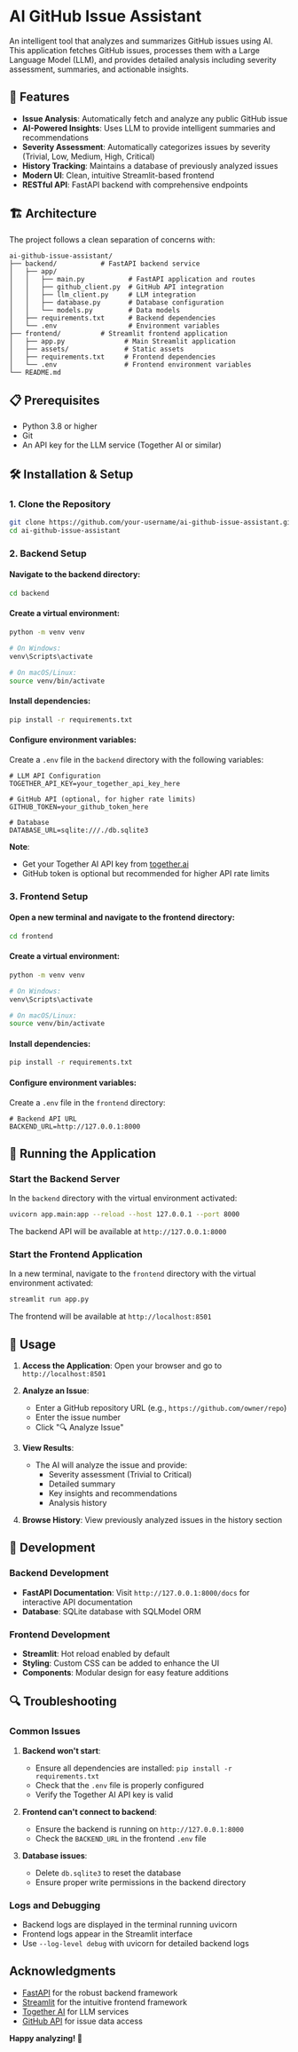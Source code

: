 # AI GitHub Issue Assistant

An intelligent tool that analyzes and summarizes GitHub issues using AI. This application fetches GitHub issues, processes them with a Large Language Model (LLM), and provides detailed analysis including severity assessment, summaries, and actionable insights.

## 🚀 Features

- **Issue Analysis**: Automatically fetch and analyze any public GitHub issue
- **AI-Powered Insights**: Uses LLM to provide intelligent summaries and recommendations
- **Severity Assessment**: Automatically categorizes issues by severity (Trivial, Low, Medium, High, Critical)
- **History Tracking**: Maintains a database of previously analyzed issues
- **Modern UI**: Clean, intuitive Streamlit-based frontend
- **RESTful API**: FastAPI backend with comprehensive endpoints

## 🏗️ Architecture

The project follows a clean separation of concerns with:

```
ai-github-issue-assistant/
├── backend/           # FastAPI backend service
│   ├── app/
│   │   ├── main.py           # FastAPI application and routes
│   │   ├── github_client.py  # GitHub API integration
│   │   ├── llm_client.py     # LLM integration
│   │   ├── database.py       # Database configuration
│   │   └── models.py         # Data models
│   ├── requirements.txt      # Backend dependencies
│   └── .env                  # Environment variables
├── frontend/          # Streamlit frontend application
│   ├── app.py               # Main Streamlit application
│   ├── assets/              # Static assets
│   ├── requirements.txt     # Frontend dependencies
│   └── .env                 # Frontend environment variables
└── README.md
```

## 📋 Prerequisites

- Python 3.8 or higher
- Git
- An API key for the LLM service (Together AI or similar)

## 🛠️ Installation & Setup

### 1. Clone the Repository

```bash
git clone https://github.com/your-username/ai-github-issue-assistant.git
cd ai-github-issue-assistant
```

### 2. Backend Setup

#### Navigate to the backend directory:
```bash
cd backend
```

#### Create a virtual environment:
```bash
python -m venv venv

# On Windows:
venv\Scripts\activate

# On macOS/Linux:
source venv/bin/activate
```

#### Install dependencies:
```bash
pip install -r requirements.txt
```

#### Configure environment variables:
Create a `.env` file in the `backend` directory with the following variables:

```env
# LLM API Configuration
TOGETHER_API_KEY=your_together_api_key_here

# GitHub API (optional, for higher rate limits)
GITHUB_TOKEN=your_github_token_here

# Database
DATABASE_URL=sqlite:///./db.sqlite3
```

**Note**: 
- Get your Together AI API key from [together.ai](https://together.ai)
- GitHub token is optional but recommended for higher API rate limits

### 3. Frontend Setup

#### Open a new terminal and navigate to the frontend directory:
```bash
cd frontend
```

#### Create a virtual environment:
```bash
python -m venv venv

# On Windows:
venv\Scripts\activate

# On macOS/Linux:
source venv/bin/activate
```

#### Install dependencies:
```bash
pip install -r requirements.txt
```

#### Configure environment variables:
Create a `.env` file in the `frontend` directory:

```env
# Backend API URL
BACKEND_URL=http://127.0.0.1:8000
```

## 🚀 Running the Application

### Start the Backend Server

In the `backend` directory with the virtual environment activated:

```bash
uvicorn app.main:app --reload --host 127.0.0.1 --port 8000
```

The backend API will be available at `http://127.0.0.1:8000`

### Start the Frontend Application

In a new terminal, navigate to the `frontend` directory with the virtual environment activated:

```bash
streamlit run app.py
```

The frontend will be available at `http://localhost:8501`

## 📖 Usage

1. **Access the Application**: Open your browser and go to `http://localhost:8501`

2. **Analyze an Issue**:
   - Enter a GitHub repository URL (e.g., `https://github.com/owner/repo`)
   - Enter the issue number
   - Click "🔍 Analyze Issue"

3. **View Results**:
   - The AI will analyze the issue and provide:
     - Severity assessment (Trivial to Critical)
     - Detailed summary
     - Key insights and recommendations
     - Analysis history

4. **Browse History**: View previously analyzed issues in the history section


## 🧪 Development

### Backend Development

- **FastAPI Documentation**: Visit `http://127.0.0.1:8000/docs` for interactive API documentation
- **Database**: SQLite database with SQLModel ORM


### Frontend Development

- **Streamlit**: Hot reload enabled by default
- **Styling**: Custom CSS can be added to enhance the UI
- **Components**: Modular design for easy feature additions

## 🔍 Troubleshooting

### Common Issues

1. **Backend won't start**:
   - Ensure all dependencies are installed: `pip install -r requirements.txt`
   - Check that the `.env` file is properly configured
   - Verify the Together AI API key is valid

2. **Frontend can't connect to backend**:
   - Ensure the backend is running on `http://127.0.0.1:8000`
   - Check the `BACKEND_URL` in the frontend `.env` file


3. **Database issues**:
   - Delete `db.sqlite3` to reset the database
   - Ensure proper write permissions in the backend directory

### Logs and Debugging

- Backend logs are displayed in the terminal running uvicorn
- Frontend logs appear in the Streamlit interface
- Use `--log-level debug` with uvicorn for detailed backend logs


## Acknowledgments

- [FastAPI](https://fastapi.tiangolo.com/) for the robust backend framework
- [Streamlit](https://streamlit.io/) for the intuitive frontend framework
- [Together AI](https://together.ai/) for LLM services
- [GitHub API](https://docs.github.com/en/rest) for issue data access

**Happy analyzing! 🚀**